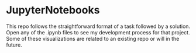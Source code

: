 # JupyterNotebooks
This repo follows the straightforward format of a task followed by a solution.
Open any of the .ipynb files to see my development process for that project.
Some of these visualizations are related to an existing repo or will in the future.
